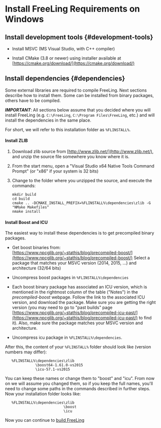 # Install FreeLing Requirements on Windows

## Install development tools {#development-tools}

* Install MSVC (MS Visual Studio, with C++ compiler)

* Install CMake (3.8 or newer) using installer available at [https://cmake.org/download/](https://cmake.org/download/)

## Install dependencies {#dependencies}

Some external libraries are required to compile FreeLing.
Next sections describe how to install them. Some can be installed from binary packages, others have to be compiled.

***IMPORTANT***:  All sections below assume that you decided where you will install FreeLing  (e.g. `C:\FreeLing`, `C:\Program Files\FreeLing`, etc.) and will install the dependencies in the same place.

For short, we will refer to this installation folder as `%FLINSTALL%`.

#### Install ZLIB

1. Download zlib source from [http://www.zlib.net/](http://www.zlib.net/), and unzip the source file somewhere you know where it is.

2. From the start menu, open a "Visual Studio x64 Native Tools Command Prompt" (or "x86" if your system is 32 bits)

3. Change to the folder where you unzipped the source, and execute the commands:
   ```
   mkdir build
   cd build
   cmake .. -DCMAKE_INSTALL_PREFIX=%FLINSTALL%\dependencies\zlib -G "NMake Makefiles"
   nmake install
   ```
  
#### Install Boost and ICU

The easiest way to install these dependencies is to get precompiled binary packages.

* Get boost binaries from: [https://www.npcglib.org/~stathis/blog/precompiled-boost/](https://www.npcglib.org/~stathis/blog/precompiled-boost/)
  Select a package that matches your MSVC version (2014, 2015, ...) and architecture (32/64 bits)

* Uncompress boost packages in `%FLINSTALL%\dependencies`

* Each boost binary package has associated an ICU version, which is mentioned in the rightmost column of the table ("Notes") in the *precompiled-boost* webpage.
  Follow the link to the associated ICU version, and download the package.  Make sure you are getting the right version (you may need to go to "past builds" page [https://www.npcglib.org/~stathis/blog/precompiled-icu-past/](https://www.npcglib.org/~stathis/blog/precompiled-icu-past/) to find it).
  Also, make sure the package matches your MSVC version and architecture.
    
* Uncompress icu package in `%FLINSTALL%\dependencies`.

After this, the content of your `%FLINSTALL%` folder should look like (version numbers may differ):
```
   %FLINSTALL%\dependencies\zlib
              \boost64-1.61.0-vs2015
              \icu-57.1-vs2015
```

You can keep these names or change them to "boost" and "icu". 
From now on we will assume you changed them, so if you keep the full names, you'll need to change some paths in the commands described in further steps.
Now your installation folder looks like:
```
   %FLINSTALL%\dependencies\zlib
                           \boost
                           \icu
```

Now you can continue to [build FreeLing](installation-windows.md)
